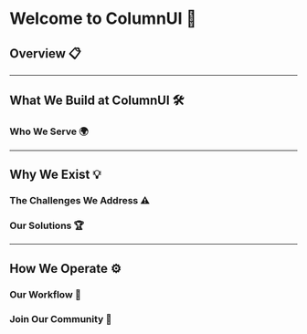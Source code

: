 # Welcome to ColumnUI 🌟

## Overview 📋

---

## What We Build at ColumnUI 🛠️

### Who We Serve 🌍

---

## Why We Exist 💡

### The Challenges We Address ⚠️

### Our Solutions 🏆

---

## How We Operate ⚙️

### Our Workflow 🔄

### Join Our Community 🤝
